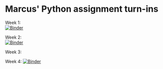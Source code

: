 # Marcus' Python assignment turn-ins
     
Week 1:  
[![Binder](https://mybinder.org/badge_logo.svg)](https://mybinder.org/v2/gh/MarcusJohnsen/Python-hand-in/master?filepath=Week1%2FWeek1-assignments.ipynb)

Week 2:   
[![Binder](https://mybinder.org/badge_logo.svg)](https://mybinder.org/v2/gh/MarcusJohnsen/Python-hand-in/master?filepath=Week2%2FWeek2-assignments.ipynb)

Week 3:

Week 4:
[![Binder](https://mybinder.org/badge_logo.svg)](https://mybinder.org/v2/gh/MarcusJohnsen/Python-hand-in/master?filepath=Week4%2FWeek4-assignments.ipynb)
